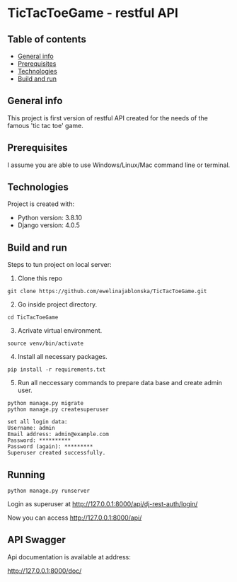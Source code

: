 # TicTacToeGame - restful API

## Table of contents
* [General info](#general-info)
* [Prerequisites](#rerequisites)
* [Technologies](#technologies)
* [Build and run](#build-and-run)

## General info
This project is first version of restful API created for the needs of the famous 'tic tac toe' game.

## Prerequisites
I assume you are able to use Windows/Linux/Mac command line or terminal.

## Technologies
Project is created with:
* Python version: 3.8.10
* Django version: 4.0.5

## Build and run
Steps to tun project on local server:

1. Clone this repo
```
git clone https://github.com/ewelinajablonska/TicTacToeGame.git
```

2. Go inside project directory.
```
cd TicTacToeGame
```

3. Acrivate virtual environment.
```
source venv/bin/activate
```

4. Install all necessary packages.
```
pip install -r requirements.txt
```

5. Run all neccessary commands to prepare data base and create admin user.
```
python manage.py migrate
python manage.py createsuperuser
```
```
set all login data:
Username: admin
Email address: admin@example.com
Password: **********
Password (again): *********
Superuser created successfully.
```

## Running
```
python manage.py runserver
```
Login  as superuser at http://127.0.0.1:8000/api/dj-rest-auth/login/

Now you can access http://127.0.0.1:8000/api/

## API Swagger
Api documentation is available at address:

http://127.0.0.1:8000/doc/

